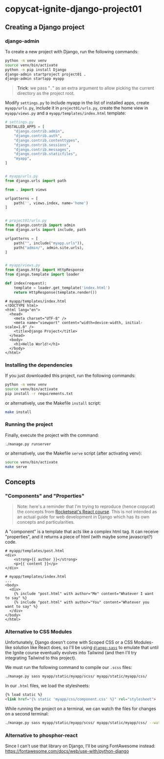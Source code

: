 # copycat-ignite-django-project01

## Creating a Django project

### django-admin

To create a new project with Django, run the following commands:

```bash
python -m venv venv
source venv/bin/activate
python -m pip install Django
django-admin startproject project01 .
django-admin startapp myapp
```

> **Trick**: we pass "`.`" as an extra argument to allow picking the current directory as the project root.

Modify `settings.py` to include myapp in the list of installed apps, create `myapp/urls.py`, include it in `project01/urls.py`, create the home view in `myapp/views.py` and a `myapp/templates/index.html` template:

```python
# settings.py
INSTALLED_APPS = [
    "django.contrib.admin",
    "django.contrib.auth",
    "django.contrib.contenttypes",
    "django.contrib.sessions",
    "django.contrib.messages",
    "django.contrib.staticfiles",
    "myapp",
]


# myapp/urls.py
from django.urls import path

from . import views

urlpatterns = [
    path('', views.index, name='home')
]


# project01/urls.py
from django.contrib import admin
from django.urls import include, path

urlpatterns = [
    path("", include("myapp.urls")),
    path("admin/", admin.site.urls),
]


# myapp/views.py
from django.http import HttpResponse
from django.template import loader

def index(request):
    template = loader.get_template('index.html')
    return HttpResponse(template.render())

```

```django
# myapp/templates/index.html
<!DOCTYPE html>
<html lang="en">
  <head>
    <meta charset="UTF-8" />
    <meta name="viewport" content="width=device-width, initial-scale=1.0" />
    <title>Django Project</title>
  </head>
  <body>
    <h1>Hello World!</h1>
  </body>
</html>
```

### Installing the dependencies

If you just downloaded this project, run the following commands:

```bash
python -m venv venv
source venv/bin/activate
pip install -r requirements.txt
```

or alternatively, use the Makefile `install` script:

```bash
make install
```

### Running the project

Finally, execute the project with the command:

```
./manage.py runserver
```

or alternatively, use the Makefile `serve` script (after activating venv):

```bash
source venv/bin/activate
make serve
```

## Concepts

### "Components" and "Properties"

> Note: here's a reminder that I'm trying to reproduce (hence copycat) the concepts from [Rocketseat's React course](https://github.com/jobsonita/rocketseat-ignite-react-project01). This is not intended as an actual guide for web development in Django which has its own concepts and particularities.

A "component" is a template that acts like a complex html tag. It can receive "properties", and it returns a piece of html (with maybe some javascript?) code.

```django
# myapp/templates/post.html
<div>
    <strong>{{ author }}</strong>
    <p>{{ content }}</p>
</div>

# myapp/templates/index.html
...
<body>
  <div>
    {% include "post.html" with author="Me" content="Whatever I want to say" %}
    {% include "post.html" with author="You" content="Whatever you want to say" %}
  </div>
</body>
</html>
```

### Alternative to CSS Modules

Unfortunately, Django doesn't come with Scoped CSS or a CSS Modules-like solution like React does, so I'll be using [`django-sass`](https://pypi.org/project/django-sass/) to emulate that until the Ignite course eventually evolves into Tailwind (and then I'll try integrating Tailwind to this project).

We must run the following command to compile our `.scss` files:

```bash
./manage.py sass myapp/static/myapp/scss/ myapp/static/myapp/css/
```

In our `.html` files, we load the stylesheets:

```html
{% load static %}
<link href="{% static 'myapp/css/component.css' %}" rel="stylesheet">
```

While running the project on a terminal, we can watch the files for changes on a second terminal:

```bash
./manage.py sass myapp/static/myapp/scss/ myapp/static/myapp/css/ --watch
```

### Alternative to phosphor-react

Since I can't use that library on Django, I'll be using FontAwesome instead: https://fontawesome.com/docs/web/use-with/python-django
